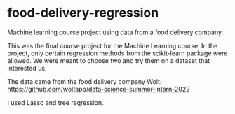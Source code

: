 # food-delivery-regression
Machine learning course project using data from a food delivery company.

This was the final course project for the Machine Learning course. In the project, only certain regression methods from the scikit-learn package were allowed. We were meant to choose two and try them on a dataset that interested us.

The data came from the food delivery company Wolt. https://github.com/woltapp/data-science-summer-intern-2022

I used Lasso and tree regression.

